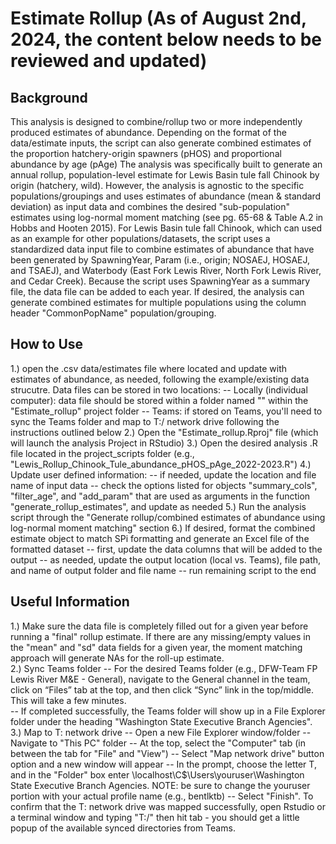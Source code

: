 # Estimate Rollup (As of August 2nd, 2024, the content below needs to be reviewed and updated)

## Background
This analysis is designed to combine/rollup two or more independently produced estimates of abundance. Depending on the format of the data/estimate inputs, the script can also generate combined estimates of the proportion hatchery-origin spawners (pHOS) and proportional abundance by age (pAge)
The analysis was specifically built to generate an annual rollup, population-level estimate for Lewis Basin tule fall Chinook by origin (hatchery, wild).  However, the analysis is agnostic to the specific populations/groupings and uses estimates of abundance (mean & standard deviation) as input data and combines the desired "sub-population" estimates using log-normal moment matching (see pg. 65-68 & Table A.2 in Hobbs and Hooten 2015).
For Lewis Basin tule fall Chinook, which can used as an example for other populations/datasets, the script uses a standardized data input file to combine estimates of abundance that have been generated by SpawningYear, Param (i.e., origin; NOSAEJ, HOSAEJ, and TSAEJ), and Waterbody (East Fork Lewis River, North Fork Lewis River, and Cedar Creek). Because the script uses SpawningYear as a summary file, the data file can be added to each year. If desired, the analysis can generate combined estimates for multiple populations using the column header "CommonPopName" population/grouping.

## How to Use
1.) open the .csv data/estimates file where located and update with estimates of abundance, as needed, following the example/existing data strucutre.  Data files can be stored in two locations:
    -- Locally (individual computer): data file should be stored within a folder named "" within the "Estimate_rollup" project folder
    -- Teams: if stored on Teams, you'll need to sync the Teams folder and map to T:/ network drive following the instructions outlined below
2.) Open the "Estimate_rollup.Rproj" file (which will launch the analysis Project in RStudio)
3.) Open the desired analysis .R file located in the project_scripts folder (e.g., "Lewis_Rollup_Chinook_Tule_abundance_pHOS_pAge_2022-2023.R")
4.) Update user defined information:
    -- if needed, update the location and file name of input data
    -- check the options listed for objects "summary_cols", "filter_age", and "add_param" that are used as arguments in the function "generate_rollup_estimates", and update as needed
5.) Run the analysis script through the "Generate rollup/combined estimates of abundance using log-normal moment matching" section
6.) If desired, format the combined estimate object to match SPi formatting and generate an Excel file of the formatted dataset
    -- first, update the data columns that will be added to the output
    -- as needed, update the output location (local vs. Teams), file path, and name of output folder and file name
    -- run remaining script to the end

## Useful Information
1.) Make sure the data file is completely filled out for a given year before running a "final" rollup estimate. If there are any missing/empty values in the "mean" and "sd" data fields for a given year, the moment matching approach will generate NAs for the roll-up estimate.  
2.) Sync Teams folder
    -- For the desired Teams folder (e.g., DFW-Team FP Lewis River M&E - General), navigate to the General channel in the team, click on “Files” tab at the top, and then click “Sync” link in the top/middle.  This will take a few minutes.  
    -- If completed successfully, the Teams folder will show up in a File Explorer folder under the heading "Washington State Executive Branch Agencies".
3.) Map to T: network drive
    -- Open a new File Explorer window/folder
    -- Navigate to "This PC" folder 
    -- At the top, select the "Computer" tab (in between the tab for "File" and "View")
    -- Select "Map network drive" button option and a new window will appear
    -- In the prompt, choose the letter T, and in the "Folder" box enter \\localhost\C$\Users\youruser\Washington State Executive Branch Agencies.  NOTE: be sure to change the youruser portion with your actual profile name (e.g., bentlktb)
    -- Select "Finish". To confirm that the T: network drive was mapped successfully, open Rstudio or a terminal window and typing "T:/" then hit tab - you should get a little popup of the available synced directories from Teams.

 
